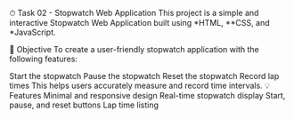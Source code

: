 ⏱ Task 02 - Stopwatch Web Application
This project is a simple and interactive Stopwatch Web Application built using *HTML, **CSS, and *JavaScript.

📌 Objective
To create a user-friendly stopwatch application with the following features:

Start the stopwatch
Pause the stopwatch
Reset the stopwatch
Record lap times This helps users accurately measure and record time intervals.
💡 Features
Minimal and responsive design
Real-time stopwatch display
Start, pause, and reset buttons
Lap time listing
